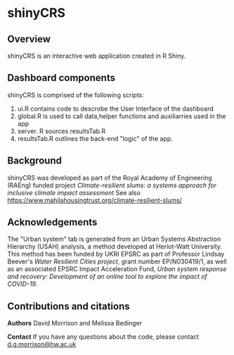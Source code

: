 # shinyCRS

## Overview
shinyCRS is an interactive web application created in R Shiny.

## Dashboard components
shinyCRS is comprised of the following scripts:

1. ui.R contains code to descrobe the User Interface of the dashboard
2. global.R is used to call data,helper functions and auxiliarries used in the app
3. server. R sources resultsTab.R 
4. resultsTab.R outlines the back-end "logic" of the app. 

## Background
shinyCRS was developed as part of the Royal Academy of Engineering (RAEng) funded project *Climate-resilient slums: a systems approach for inclusive climate impact assessment* 
See also https://www.mahilahousingtrust.org/climate-resilient-slums/

## Acknowledgements
The "Urban system" tab is generated from an Urban Systems Abstraction Hierarchy (USAH) analysis, a method developed at Heriot-Watt University. This method has been funded by UKRI EPSRC as part of Professor Lindsay Beever's *Water Resilient Cities project*, grant number EP/N030419/1, as well as an associated EPSRC Impact Acceleration Fund, *Urban system response and recovery: Development of an online tool to explore the impact of COVID-19*.

## Contributions and citations
**Authors** David Morrison and Melissa Bedinger

**Contact** If you have any questions about the code, please contact d.g.morrison@hw.ac.uk